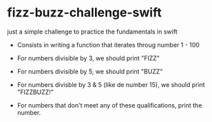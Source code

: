 # fizz-buzz-challenge-swift
just a simple challenge to practice the fundamentals in swift


- Consists in writing a function that iterates throug number 1 - 100 

- For numbers divisible by 3, we should print "FIZZ"

- For numbers divisible by 5, we should print "BUZZ"

- For numbers divisble by 3 & 5 (like de number 15), we should print "FIZZBUZZ!"

- For numbers that don't meet any of these qualifications, print the number.